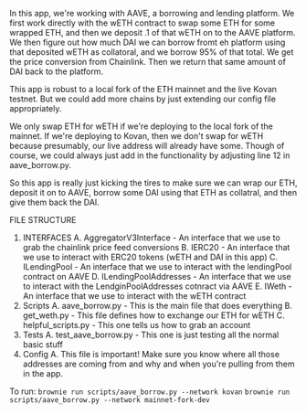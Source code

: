 In this app, we're working with AAVE, a borrowing and lending platform. We first work 
directly with the wETH contract to swap some ETH for some wrapped ETH, and then we 
deposit .1 of that wETH on to the AAVE platform. We then figure out how much DAI 
we can borrow fromt eh platform using that deposited wETH as collatoral, and we 
borrow 95% of that total. We get the price conversion from Chainlink. Then we return 
that same amount of DAI back to the platform.

This app is robust to a local fork of the ETH mainnet and the live Kovan testnet. But 
we could add more chains by just extending our config file appropriately. 

We only swap ETH for wETH if we're deploying to the local fork of the mainnet. If we're 
deploying to Kovan, then we don't swap for wETH because presumably, our live address 
will already have some. Though of course, we could always just add in the functionality 
by adjusting line 12 in aave_borrow.py. 

So this app is really just kicking the tires to make sure we can wrap our ETH, deposit it 
on to AAVE, borrow some DAI using that ETH as collatral, and then give them back the DAI.


FILE STRUCTURE

1. INTERFACES
    A. AggregatorV3Interface - An interface that we use to grab the chainlink price feed conversions
    B. IERC20 - An interface that we use to interact with ERC20 tokens (wETH and DAI in this app)
    C. ILendingPool - An interface that we use to interact with the lendingPool contract on AAVE
    D. ILendingPoolAddresses - An interface that we use to interact with the LendginPoolAddresses cotnract via AAVE
    E. IWeth - An interface that we use to interact with the wETH contract 
2. Scripts
    A. aave_borrow.py - This is the main file that does everything
    B. get_weth.py - This file defines how to exchange our ETH for wETH
    C. helpful_scripts.py - This one tells us how to grab an account
3. Tests
    A. test_aave_borrow.py - This one is just testing all the normal basic stuff
4. Config
    A. This file is important! Make sure you know where all those addresses are coming from and why and when you're pulling from them in the app.

To run:
`brownie run scripts/aave_borrow.py --network kovan`
`brownie run scripts/aave_borrow.py --network mainnet-fork-dev`